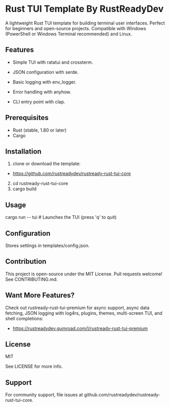 # Rust TUI Template By RustReadyDev

A lightweight Rust TUI template for building terminal user interfaces. Perfect for beginners and open-source projects. Compatible with Windows (PowerShell or Windows Terminal recommended) and Linux.


## Features
- Simple TUI with ratatui and crossterm.

- JSON configuration with serde.

- Basic logging with env_logger.

- Error handling with anyhow.

- CLI entry point with clap.


## Prerequisites
- Rust (stable, 1.80 or later) 
- Cargo

## Installation
1.  clone or download the template:
- https://github.com/rustreadydev/rustready-rust-tui-core
2. cd rustready-rust-tui-core
3. cargo build

## Usage

cargo run -- tui  # Launches the TUI (press 'q' to quit)


## Configuration

Stores settings in templates/config.json.


## Contribution

This project is open-source under the MIT License. 
Pull requests welcome! See CONTRIBUTING.md.

## Want More Features?

Check out rustready-rust-tui-premium for async support, async data fetching, JSON logging with log4rs, plugins, themes, multi-screen TUI, and shell completions: 
- https://rustreadydev.gumroad.com/l/rustready-rust-tui-premium

## License 

MIT 

See LICENSE for more info. 


## Support 

For community support, file issues at github.com/rustreadydev/rustready-rust-tui-core.
